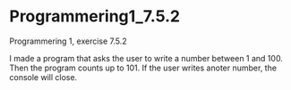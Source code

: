 # Programmering1_7.5.2
Programmering 1, exercise 7.5.2

I made a program that asks the user to write a number between 1 and 100. Then the program counts up to 101. 
If the user writes anoter number, the console will close.
